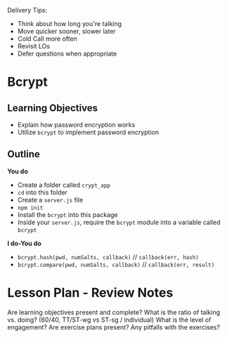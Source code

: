 Delivery Tips:

* Think about how long you're talking
* Move quicker sooner, slower later
* Cold Call more often
* Revisit LOs
* Defer questions when appropriate

# Bcrypt

## Learning Objectives

* Explain how password encryption works
* Utilize `bcrypt` to implement password encryption

## Outline

**You do**

* Create a folder called `crypt_app`
* `cd` into this folder
* Create a `server.js` file
* `npm init`
* Install the `bcrypt` into this package
* Inside your `server.js`, require the `bcrypt` module into a variable called `bcrypt`

**I do-You do**

* `bcrypt.hash(pwd, numSalts, callback)` // `callback(err, hash)`
* `bcrypt.compare(pwd, numSalts, callback)` // `callback(err, result)`

# Lesson Plan - Review Notes

Are learning objectives present and complete?
What is the ratio of talking vs. doing? (60/40, TT/ST-wg vs ST-sg / individual)
What is the level of engagement?
Are exercise plans present?
Any pitfalls with the exercises?
